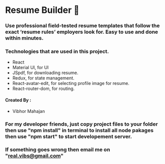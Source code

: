 # Resume Builder 📄

### Use professional field-tested resume templates that follow the exact ‘resume rules’ employers look for. Easy to use and done within minutes.

### Technologies that are used in this project.

  <ul>
    <li>React</li> 
    <li>Material UI, for UI</li>  
    <li>JSpdf, for downloading resume.</li> 
    <li>Redux, for state management.</li>  
    <li>React-avatar-edit, for selecting profile image for resume.</li>
    <li>React-router-dom, for routing.</li>
  </ul>
 
 #### Created By :    
  <ul>
    <li>Vibhor Mahajan</li>
  </ul>

### For my developer friends, just copy project files to your folder then use "npm install" in terminal to install all node pakages then use "npm start" to start developement server.

### If something goes wrong then email me on "real.vibs@gmail.com"
